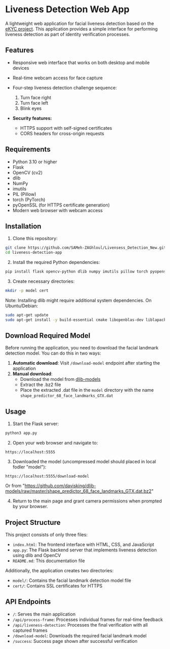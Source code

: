 # Liveness Detection Web App

A lightweight web application for facial liveness detection based on the [eKYC project](https://github.com/manhcuong02/eKYC/tree/main/liveness_detection). This application provides a simple interface for performing liveness detection as part of identity verification processes.

## Features
- Responsive web interface that works on both desktop and mobile devices
- Real-time webcam access for face capture
- Four-step liveness detection challenge sequence:
  1. Turn face right
  2. Turn face left
  3. Blink eyes

- **Security features:**
  - HTTPS support with self-signed certificates
  - CORS headers for cross-origin requests

## Requirements
- Python 3.10 or higher
- Flask
- OpenCV (cv2)
- dlib
- NumPy
- imutils
- PIL (Pillow)
- torch (PyTorch)
- pyOpenSSL (for HTTPS certificate generation)
- Modern web browser with webcam access

## Installation
1. Clone this repository:
```bash
git clone https://github.com/SAMeh-ZAGhloul/Livensess_Detection_New.git
cd liveness-detection-app
```
2. Install the required Python dependencies:
```bash
pip install flask opencv-python dlib numpy imutils pillow torch pyopenssl
```

3. Create necessary directories:
```bash
mkdir -p model cert
```

Note: Installing dlib might require additional system dependencies. On Ubuntu/Debian:
```bash
sudo apt-get update
sudo apt-get install -y build-essential cmake libopenblas-dev liblapack-dev libx11-dev libgtk-3-dev
```

## Download Required Model
Before running the application, you need to download the facial landmark detection model. You can do this in two ways:
1. **Automatic download**: Visit `/download-model` endpoint after starting the application
2. **Manual download**:
   - Download the model from [dlib-models](https://github.com/davisking/dlib-models/raw/master/shape_predictor_68_face_landmarks_GTX.dat.bz2)
   - Extract the .bz2 file
   - Place the extracted .dat file in the `model` directory with the name `shape_predictor_68_face_landmarks_GTX.dat`

## Usage
1. Start the Flask server:
```bash
python3 app.py
```
2. Open your web browser and navigate to:
```
https://localhost:5555
```

3. Downloaded the model (uncompressed model should placed in local fodler "model"):
```
https://localhost:5555/download-model
```
Or from "https://github.com/davisking/dlib-models/raw/master/shape_predictor_68_face_landmarks_GTX.dat.bz2"
        
4. Return to the main page and grant camera permissions when prompted by your browser.

## Project Structure
This project consists of only three files:
- `index.html`: The frontend interface with HTML, CSS, and JavaScript
- `app.py`: The Flask backend server that implements liveness detection using dlib and OpenCV
- `README.md`: This documentation file

Additionally, the application creates two directories:
- `model/`: Contains the facial landmark detection model file
- `cert/`: Contains SSL certificates for HTTPS

## API Endpoints
- `/`: Serves the main application
- `/api/process-frame`: Processes individual frames for real-time feedback
- `/api/liveness-detection`: Processes the final verification with all captured frames
- `/download-model`: Downloads the required facial landmark model
- `/success`: Success page shown after successful verification
